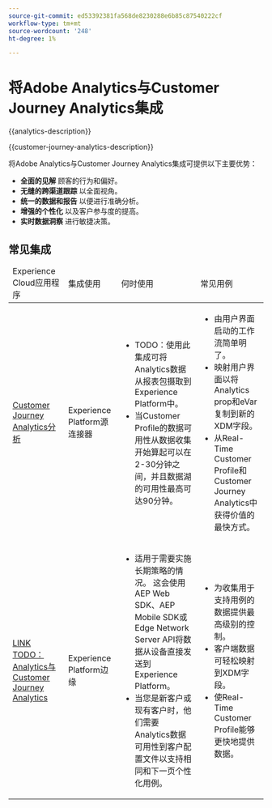 ```yaml
---
source-git-commit: ed53392381fa568de8230288e6b85c87540222cf
workflow-type: tm+mt
source-wordcount: '248'
ht-degree: 1%

---
```



# 将Adobe Analytics与Customer Journey Analytics集成

{{analytics-description}}

{{customer-journey-analytics-description}}

将Adobe Analytics与Customer Journey Analytics集成可提供以下主要优势：

+ **全面的见解** 顾客的行为和偏好。
+ **无缝的跨渠道跟踪** 以全面视角。
+ **统一的数据和报告** 以便进行准确分析。
+ **增强的个性化** 以及客户参与度的提高。
+ **实时数据洞察** 进行敏捷决策。

## 常见集成

<table>
    <thead>
        <tr>
            <td>Experience Cloud应用程序</td>
            <td>集成使用</td>
            <td>何时使用</td>
            <td>常见用例</td>
        </tr>
    </thead>
    <tbody>
        <tr>
            <td><a href="../../integrations/tutorials/analytics-customer-journey-analytics/experience-platform-source-connector.md" target="_blank" rel="noreferrer">Customer Journey Analytics分析</a></td>
            <td>Experience Platform源连接器</td>
            <td>
                <ul>
                    <li>TODO：使用此集成可将Analytics数据从报表包摄取到Experience Platform中。</li>
                    <li>当Customer Profile的数据可用性从数据收集开始算起可以在2-30分钟之间，并且数据湖的可用性最高可达90分钟。</li>
                </ul>
            </td>
            <td>
                <ul>
                    <li>由用户界面启动的工作流简单明了。</li>
                    <li>映射用户界面以将Analytics prop和eVar复制到新的XDM字段。</li>
                    <li>从Real-Time Customer Profile和Customer Journey Analytics中获得价值的最快方式。</li>
                </ul>
            </td>
        </tr>
        <tr>
            <td><a href="https://www.adobe.com/" target="_blank" rel="noreferrer">LINK TODO： Analytics与Customer Journey Analytics</a></td>
            <td>Experience Platform边缘</td>
            <td>
                <ul>
                    <li>适用于需要实施长期策略的情况。 这会使用AEP Web SDK、AEP Mobile SDK或Edge Network Server API将数据从设备直接发送到Experience Platform。</li>
                    <li>当您是新客户或现有客户时，他们需要Analytics数据可用性到客户配置文件以支持相同和下一页个性化用例。</li>
                </ul>
            </td>
            <td>
                <ul>
                    <li>为收集用于支持用例的数据提供最高级别的控制。</li>
                    <li>客户端数据可轻松映射到XDM字段。</li>
                    <li>使Real-Time Customer Profile能够更快地提供数据。</li>
                </ul>
            </td>
        </tr>  
    </tbody>          
</table>
